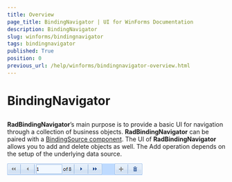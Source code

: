 ```yaml
---
title: Overview
page_title: BindingNavigator | UI for WinForms Documentation
description: BindingNavigator
slug: winforms/bindingnavigator
tags: bindingnavigator
published: True
position: 0
previous_url: /help/winforms/bindingnavigator-overview.html
---
```


# BindingNavigator



## 

__RadBindingNavigator__’s main purpose is to provide a basic UI for navigation through a collection of business objects. __RadBindingNavigator__ can be paired with a [BindingSource component](http://msdn.microsoft.com/en-us/library/system.windows.forms.bindingsource%28v=vs.110%29.aspx). The UI of  __RadBindingNavigator__ allows you to add and delete objects as well. The Add operation depends on the setup of the underlying data source.

![bindingnavigator-overview 001](images/bindingnavigator-overview001.png)
